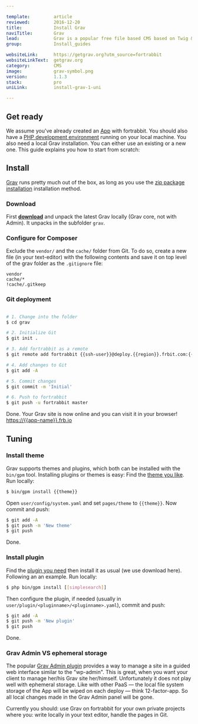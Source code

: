 ```yaml
---

template:         article
reviewed:         2016-12-20
title:            Install Grav
naviTitle:        Grav
lead:             Grav is a popular free file based CMS based on Twig & Markdown. Learn here how to install and tune Grav on fortrabbit.
group:            Install_guides

websiteLink:      https://getgrav.org?utm_source=fortrabbit
websiteLinkText:  getgrav.org
category:         CMS
image:            grav-symbol.png
version:          1.1.3
stack:            pro
uniLink:          install-grav-1-uni

---
```


## Get ready

We assume you've already created an [App](app) with fortrabbit. You should also have a [PHP development environment](/local-development) running on your local machine. You also need a local Grav installation. You can either use an existing or a new one. This guide explains you how to start from scratch:



## Install

[Grav](http://getgrav.org) runs pretty much out of the box, as long as you use the [zip package installation](http://learn.getgrav.org/basics/installation#option-1-install-from-zip-package) installation method.

### Download

First **[download](http://getgrav.org/downloads)** and unpack the latest Grav locally (Grav core, not with Admin). It unpacks in the subfolder `grav`.


### Configure for Composer

Exclude the `vendor/` and the `cache/` folder from Git. To do so, create a  new file (in your text-editor) with the following contents and save it on top level of the grav folder as the `.gitignore` file:

```
vendor
cache/*
!cache/.gitkeep
```

### Git deployment

```bash

# 1. Change into the folder
$ cd grav

# 2. Initialize Git
$ git init .

# 3. Add fortrabbit as a remote
$ git remote add fortrabbit {{ssh-user}}@deploy.{{region}}.frbit.com:{{app-name}}.git

# 4. Add changes to Git
$ git add -A

# 5. Commit changes
$ git commit -m 'Initial'

# 6. Push to fortrabbit
$ git push -u fortrabbit master
```

Done. Your Grav site is now online and you can visit it in your browser!
[https://{{app-name}}.frb.io](https://{{app-name}}.frb.io)

## Tuning

### Install theme

Grav supports themes and plugins, which both can be installed with the `bin/gpm` tool. Installing plugins or themes is easy: Find the [theme you like](http://getgrav.org/downloads/themes). Run locally:

```bash
$ bin/gpm install {{theme}}
```

Open `user/config/system.yaml` and set `pages/theme` to `{{theme}}`. Now commit and push:

```bash
$ git add -A
$ git push -m 'New theme'
$ git push
```

Done.

### Install plugin

Find the [plugin you need](http://getgrav.org/downloads/plugins) then install it as usual (we use download here). Following an an example. Run locally:

```bash
$ php bin/gpm install [[simplesearch]]
```

Then configure the plugin, if needed (usually in `user/plugin/<pluginname>/<pluginname>.yaml`), commit and push:

```bash
$ git add -A
$ git push -m 'New plugin'
$ git push
```

Done.


### Grav Admin VS ephemeral storage

The popular [Grav Admin plugin](https://learn.getgrav.org/admin-panel/introduction) provides a way to manage a site in a guided web interface similar to the "wp-admin". This is great, when you want your client to manage her/his Grav site her/himself. Unfortunately it does not play well with ephemeral storage. Like with other PaaS — the local file system storage of the App will be wiped on each deploy — think 12-factor-app. So all local changes made in the Grav Admin panel will be gone.

Currently you should: use Grav on fortrabbit for your own private projects where you: write locally in your text editor, handle the pages in Git.
